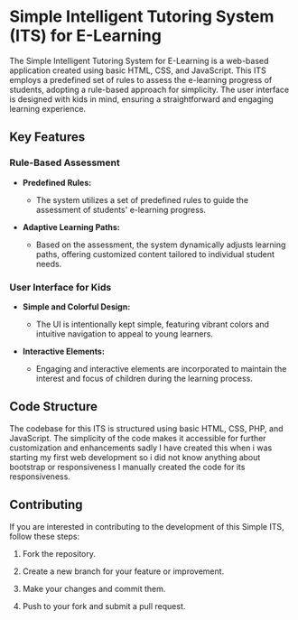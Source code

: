 # Simple Intelligent Tutoring System (ITS) for E-Learning

The Simple Intelligent Tutoring System for E-Learning is a web-based application created using basic HTML, CSS, and JavaScript. This ITS employs a predefined set of rules to assess the e-learning progress of students, adopting a rule-based approach for simplicity. The user interface is designed with kids in mind, ensuring a straightforward and engaging learning experience.

## Key Features

### Rule-Based Assessment

- **Predefined Rules:**
  - The system utilizes a set of predefined rules to guide the assessment of students' e-learning progress.

- **Adaptive Learning Paths:**
  - Based on the assessment, the system dynamically adjusts learning paths, offering customized content tailored to individual student needs.

### User Interface for Kids

- **Simple and Colorful Design:**
  - The UI is intentionally kept simple, featuring vibrant colors and intuitive navigation to appeal to young learners.

- **Interactive Elements:**
  - Engaging and interactive elements are incorporated to maintain the interest and focus of children during the learning process.


## Code Structure

The codebase for this ITS is structured using basic HTML, CSS, PHP, and JavaScript. The simplicity of the code makes it accessible for further customization and enhancements sadly I have created 
this when i was starting my first web development so i did not know anything about bootstrap or responsiveness I manually created the code for its responsiveness.

## Contributing

If you are interested in contributing to the development of this Simple ITS, follow these steps:

1. Fork the repository.

2. Create a new branch for your feature or improvement.

3. Make your changes and commit them.

4. Push to your fork and submit a pull request.
